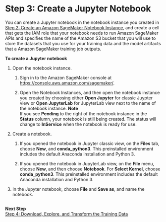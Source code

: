 # Step 3: Create a Jupyter Notebook<a name="ex1-prepare"></a>

You can create a Jupyter notebook in the notebook instance you created in [Step 2: Create an Amazon SageMaker Notebook Instance](gs-setup-working-env.md), and create a cell that gets the IAM role that your notebook needs to run Amazon SageMaker APIs and specifies the name of the Amazon S3 bucket that you will use to store the datasets that you use for your training data and the model artifacts that a Amazon SageMaker training job outputs\.

**To create a Jupyter notebook**

1. Open the notebook instance\.

   1. Sign in to the Amazon SageMaker console at [https://console\.aws\.amazon\.com/sagemaker/](https://console.aws.amazon.com/sagemaker/)\.

   1. Open the Notebook Instances, and then open the notebook instance you created by choosing either **Open Jupyter** for classic Juypter view or **Open JupyterLab** for JupyterLab view next to the name of the notebook instance\.
**Note**  
If you see **Pending** to the right of the notebook instance in the **Status** column, your notebook is still being created\. The status will change to **InService** when the notebook is ready for use\. 

1. Create a notebook\. 

   1. If you opened the notebook in Jupyter classic view, on the **Files** tab, choose **New**, and **conda\_python3**\. This preinstalled environment includes the default Anaconda installation and Python 3\.

   1. If you opened the notebook in JupyterLab view, on the **File** menu, choose **New**, and then choose **Notebook**\. For **Select Kernel**, choose **conda\_python3**\. This preinstalled environment includes the default Anaconda installation and Python 3\.

1. In the Jupyter notebook, choose **File** and **Save as**, and name the notebook\.

## <a name="ex1-prepare-2"></a>

**Next Step**  
[Step 4: Download, Explore, and Transform the Training Data](ex1-preprocess-data.md)